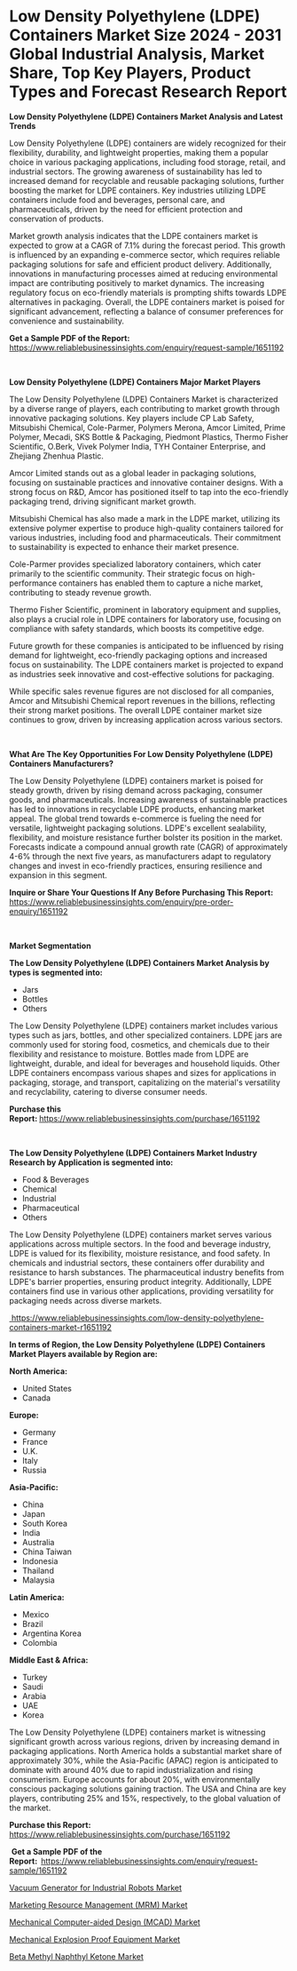 <p><h1>Low Density Polyethylene (LDPE) Containers Market Size 2024 - 2031 Global Industrial Analysis, Market Share, Top Key Players, Product Types and Forecast Research Report</h1></p><p><strong>Low Density Polyethylene (LDPE) Containers Market Analysis and Latest Trends</strong></p>
<p><p>Low Density Polyethylene (LDPE) containers are widely recognized for their flexibility, durability, and lightweight properties, making them a popular choice in various packaging applications, including food storage, retail, and industrial sectors. The growing awareness of sustainability has led to increased demand for recyclable and reusable packaging solutions, further boosting the market for LDPE containers. Key industries utilizing LDPE containers include food and beverages, personal care, and pharmaceuticals, driven by the need for efficient protection and conservation of products.</p><p>Market growth analysis indicates that the LDPE containers market is expected to grow at a CAGR of 7.1% during the forecast period. This growth is influenced by an expanding e-commerce sector, which requires reliable packaging solutions for safe and efficient product delivery. Additionally, innovations in manufacturing processes aimed at reducing environmental impact are contributing positively to market dynamics. The increasing regulatory focus on eco-friendly materials is prompting shifts towards LDPE alternatives in packaging. Overall, the LDPE containers market is poised for significant advancement, reflecting a balance of consumer preferences for convenience and sustainability.</p></p>
<p><strong>Get a Sample PDF of the Report:&nbsp;</strong> <a href="https://www.reliablebusinessinsights.com/enquiry/request-sample/1651192?utm_campaign=62&utm_medium=2&utm_source=Github&utm_content=ia&utm_term=08122024&utm_id=low-density-polyethylene-ldpe-containers">https://www.reliablebusinessinsights.com/enquiry/request-sample/1651192</a></p>
<p>&nbsp;</p>
<p><strong>Low Density Polyethylene (LDPE) Containers Major Market Players</strong></p>
<p><p>The Low Density Polyethylene (LDPE) Containers Market is characterized by a diverse range of players, each contributing to market growth through innovative packaging solutions. Key players include CP Lab Safety, Mitsubishi Chemical, Cole-Parmer, Polymers Merona, Amcor Limited, Prime Polymer, Mecadi, SKS Bottle & Packaging, Piedmont Plastics, Thermo Fisher Scientific, O.Berk, Vivek Polymer India, TYH Container Enterprise, and Zhejiang Zhenhua Plastic.</p><p>Amcor Limited stands out as a global leader in packaging solutions, focusing on sustainable practices and innovative container designs. With a strong focus on R&D, Amcor has positioned itself to tap into the eco-friendly packaging trend, driving significant market growth.</p><p>Mitsubishi Chemical has also made a mark in the LDPE market, utilizing its extensive polymer expertise to produce high-quality containers tailored for various industries, including food and pharmaceuticals. Their commitment to sustainability is expected to enhance their market presence.</p><p>Cole-Parmer provides specialized laboratory containers, which cater primarily to the scientific community. Their strategic focus on high-performance containers has enabled them to capture a niche market, contributing to steady revenue growth.</p><p>Thermo Fisher Scientific, prominent in laboratory equipment and supplies, also plays a crucial role in LDPE containers for laboratory use, focusing on compliance with safety standards, which boosts its competitive edge.</p><p>Future growth for these companies is anticipated to be influenced by rising demand for lightweight, eco-friendly packaging options and increased focus on sustainability. The LDPE containers market is projected to expand as industries seek innovative and cost-effective solutions for packaging.</p><p>While specific sales revenue figures are not disclosed for all companies, Amcor and Mitsubishi Chemical report revenues in the billions, reflecting their strong market positions. The overall LDPE container market size continues to grow, driven by increasing application across various sectors.</p></p>
<p>&nbsp;</p>
<p><strong>What Are The Key Opportunities For Low Density Polyethylene (LDPE) Containers Manufacturers?</strong></p>
<p><p>The Low Density Polyethylene (LDPE) containers market is poised for steady growth, driven by rising demand across packaging, consumer goods, and pharmaceuticals. Increasing awareness of sustainable practices has led to innovations in recyclable LDPE products, enhancing market appeal. The global trend towards e-commerce is fueling the need for versatile, lightweight packaging solutions. LDPE's excellent sealability, flexibility, and moisture resistance further bolster its position in the market. Forecasts indicate a compound annual growth rate (CAGR) of approximately 4-6% through the next five years, as manufacturers adapt to regulatory changes and invest in eco-friendly practices, ensuring resilience and expansion in this segment.</p></p>
<p><strong>Inquire or Share Your Questions If Any Before Purchasing This Report:</strong> <a href="https://www.reliablebusinessinsights.com/enquiry/pre-order-enquiry/1651192?utm_campaign=62&utm_medium=2&utm_source=Github&utm_content=ia&utm_term=08122024&utm_id=low-density-polyethylene-ldpe-containers">https://www.reliablebusinessinsights.com/enquiry/pre-order-enquiry/1651192</a></p>
<p>&nbsp;</p>
<p><strong>Market Segmentation</strong></p>
<p><strong>The Low Density Polyethylene (LDPE) Containers Market Analysis by types is segmented into:</strong></p>
<p><ul><li>Jars</li><li>Bottles</li><li>Others</li></ul></p>
<p><p>The Low Density Polyethylene (LDPE) containers market includes various types such as jars, bottles, and other specialized containers. LDPE jars are commonly used for storing food, cosmetics, and chemicals due to their flexibility and resistance to moisture. Bottles made from LDPE are lightweight, durable, and ideal for beverages and household liquids. Other LDPE containers encompass various shapes and sizes for applications in packaging, storage, and transport, capitalizing on the material's versatility and recyclability, catering to diverse consumer needs.</p></p>
<p><strong>Purchase this Report:&nbsp;</strong><a href="https://www.reliablebusinessinsights.com/purchase/1651192?utm_campaign=62&utm_medium=2&utm_source=Github&utm_content=ia&utm_term=08122024&utm_id=low-density-polyethylene-ldpe-containers">https://www.reliablebusinessinsights.com/purchase/1651192</a></p>
<p>&nbsp;</p>
<p><strong>The Low Density Polyethylene (LDPE) Containers Market Industry Research by Application is segmented into:</strong></p>
<p><ul><li>Food & Beverages</li><li>Chemical</li><li>Industrial</li><li>Pharmaceutical</li><li>Others</li></ul></p>
<p><p>The Low Density Polyethylene (LDPE) containers market serves various applications across multiple sectors. In the food and beverage industry, LDPE is valued for its flexibility, moisture resistance, and food safety. In chemicals and industrial sectors, these containers offer durability and resistance to harsh substances. The pharmaceutical industry benefits from LDPE's barrier properties, ensuring product integrity. Additionally, LDPE containers find use in various other applications, providing versatility for packaging needs across diverse markets.</p></p>
<p><a href="https://www.reliablebusinessinsights.com/low-density-polyethylene-containers-market-r1651192?utm_campaign=62&utm_medium=2&utm_source=Github&utm_content=ia&utm_term=08122024&utm_id=low-density-polyethylene-ldpe-containers">&nbsp;https://www.reliablebusinessinsights.com/low-density-polyethylene-containers-market-r1651192</a></p>
<p><strong>In terms of Region, the Low Density Polyethylene (LDPE) Containers Market Players available by Region are:</strong></p>
<p>
    <p> <strong> North America: </strong>
        <ul>
            <li>United States</li>
            <li>Canada</li>
        </ul>
        </p> 
    <p> <strong> Europe: </strong>
        <ul>
            <li>Germany</li>
            <li>France</li>
            <li>U.K.</li>
            <li>Italy</li>
            <li>Russia</li>
        </ul>
        </p> 
    <p> <strong> Asia-Pacific: </strong>
        <ul>
            <li>China</li>
            <li>Japan</li>
            <li>South Korea</li>
            <li>India</li>
            <li>Australia</li>
            <li>China Taiwan</li>
            <li>Indonesia</li>
            <li>Thailand</li>
            <li>Malaysia</li>
        </ul>
        </p> 
    <p> <strong> Latin America: </strong>
        <ul>
            <li>Mexico</li>
            <li>Brazil</li>
            <li>Argentina Korea</li>
            <li>Colombia</li>
        </ul>
        </p> 
    <p> <strong> Middle East & Africa: </strong>
        <ul>
            <li>Turkey</li>
            <li>Saudi</li>
            <li>Arabia</li>
            <li>UAE</li>
            <li>Korea</li>
        </ul>
    </p>
    </p>
<p><p>The Low Density Polyethylene (LDPE) containers market is witnessing significant growth across various regions, driven by increasing demand in packaging applications. North America holds a substantial market share of approximately 30%, while the Asia-Pacific (APAC) region is anticipated to dominate with around 40% due to rapid industrialization and rising consumerism. Europe accounts for about 20%, with environmentally conscious packaging solutions gaining traction. The USA and China are key players, contributing 25% and 15%, respectively, to the global valuation of the market.</p></p>
<p><strong>Purchase this Report: </strong><a href="https://www.reliablebusinessinsights.com/purchase/1651192?utm_campaign=62&utm_medium=2&utm_source=Github&utm_content=ia&utm_term=08122024&utm_id=low-density-polyethylene-ldpe-containers">https://www.reliablebusinessinsights.com/purchase/1651192</a></p>
<p>&nbsp;<strong>Get a Sample PDF of the Report:&nbsp;&nbsp;</strong><a href="https://www.reliablebusinessinsights.com/enquiry/request-sample/1651192?utm_campaign=62&utm_medium=2&utm_source=Github&utm_content=ia&utm_term=08122024&utm_id=low-density-polyethylene-ldpe-containers">https://www.reliablebusinessinsights.com/enquiry/request-sample/1651192</a></p>
<p><strong></strong></p>
<p><p><a href="https://www.linkedin.com/pulse/vacuum-generator-industrial-robots-market-industry-trends-dtjue?utm_campaign=62&utm_medium=2&utm_source=Github&utm_content=ia&utm_term=08122024&utm_id=low-density-polyethylene-ldpe-containers">Vacuum Generator for Industrial Robots Market</a></p><p><a href="https://www.linkedin.com/pulse/futur-trend-quest-sl8ue?utm_campaign=62&utm_medium=2&utm_source=Github&utm_content=ia&utm_term=08122024&utm_id=low-density-polyethylene-ldpe-containers">Marketing Resource Management (MRM) Market</a></p><p><a href="https://www.linkedin.com/pulse/global-mechanical-computer-aided-design-mcad-market-exploring-hkkqe?utm_campaign=62&utm_medium=2&utm_source=Github&utm_content=ia&utm_term=08122024&utm_id=low-density-polyethylene-ldpe-containers">Mechanical Computer-aided Design (MCAD) Market</a></p><p><a href="https://www.linkedin.com/pulse/deep-dive-mechanical-explosion-proof-equipment-market-itstrends-vnfje?utm_campaign=62&utm_medium=2&utm_source=Github&utm_content=ia&utm_term=08122024&utm_id=low-density-polyethylene-ldpe-containers">Mechanical Explosion Proof Equipment Market</a></p><p><a href="https://github.com/mcfred89/Market-Research-Report-List-1/blob/main/beta-methyl-naphthyl-ketone-market.md?utm_campaign=62&utm_medium=2&utm_source=Github&utm_content=ia&utm_term=08122024&utm_id=low-density-polyethylene-ldpe-containers">Beta Methyl Naphthyl Ketone Market</a></p></p>